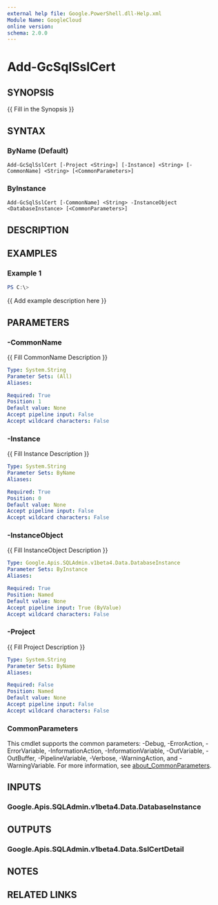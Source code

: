 ```yaml
---
external help file: Google.PowerShell.dll-Help.xml
Module Name: GoogleCloud
online version:
schema: 2.0.0
---
```


# Add-GcSqlSslCert

## SYNOPSIS
{{ Fill in the Synopsis }}

## SYNTAX

### ByName (Default)
```
Add-GcSqlSslCert [-Project <String>] [-Instance] <String> [-CommonName] <String> [<CommonParameters>]
```

### ByInstance
```
Add-GcSqlSslCert [-CommonName] <String> -InstanceObject <DatabaseInstance> [<CommonParameters>]
```

## DESCRIPTION


## EXAMPLES

### Example 1
```powershell
PS C:\> 
```

{{ Add example description here }}

## PARAMETERS

### -CommonName
{{ Fill CommonName Description }}

```yaml
Type: System.String
Parameter Sets: (All)
Aliases:

Required: True
Position: 1
Default value: None
Accept pipeline input: False
Accept wildcard characters: False
```

### -Instance
{{ Fill Instance Description }}

```yaml
Type: System.String
Parameter Sets: ByName
Aliases:

Required: True
Position: 0
Default value: None
Accept pipeline input: False
Accept wildcard characters: False
```

### -InstanceObject
{{ Fill InstanceObject Description }}

```yaml
Type: Google.Apis.SQLAdmin.v1beta4.Data.DatabaseInstance
Parameter Sets: ByInstance
Aliases:

Required: True
Position: Named
Default value: None
Accept pipeline input: True (ByValue)
Accept wildcard characters: False
```

### -Project
{{ Fill Project Description }}

```yaml
Type: System.String
Parameter Sets: ByName
Aliases:

Required: False
Position: Named
Default value: None
Accept pipeline input: False
Accept wildcard characters: False
```

### CommonParameters
This cmdlet supports the common parameters: -Debug, -ErrorAction, -ErrorVariable, -InformationAction, -InformationVariable, -OutVariable, -OutBuffer, -PipelineVariable, -Verbose, -WarningAction, and -WarningVariable. For more information, see [about_CommonParameters](http://go.microsoft.com/fwlink/?LinkID=113216).

## INPUTS

### Google.Apis.SQLAdmin.v1beta4.Data.DatabaseInstance

## OUTPUTS

### Google.Apis.SQLAdmin.v1beta4.Data.SslCertDetail

## NOTES

## RELATED LINKS
